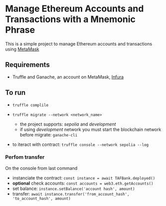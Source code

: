 # Manage Ethereum Accounts and Transactions with a Mnemonic Phrase
This is a simple project to manage Ethereum accounts and transactions using [MetaMask](https://metamask.io/)

## Requirements
- Truffle and Ganache, an account on MetaMask, [Infura](https://app.infura.io/)

## To run
- `truffle complile`
- `truffle migrate --network <network_name>`
    - the project supports: _sepolia_ and _development_
    - if using _development_ network you must start the blockchain network before migrate: `ganache-cli`

- to iteract with contract: `truffle console --network sepolia --log`

### Perfom transfer
On the console from last command
- instanciate the contract: `const instance = await TAFBank.deployed()`
- **optional** check accounts: `const accounts = web3.eth.getAccounts()`
- set balance: `instance.setBalance('account hash', amount)`
- transfer: `await instance.transfer('from_account_hash', 'to_account_hash', amount)`